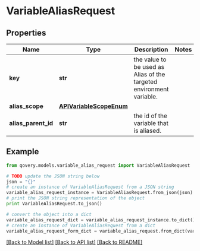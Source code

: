# VariableAliasRequest


## Properties

Name | Type | Description | Notes
------------ | ------------- | ------------- | -------------
**key** | **str** | the value to be used as Alias of the targeted environment variable. | 
**alias_scope** | [**APIVariableScopeEnum**](APIVariableScopeEnum.md) |  | 
**alias_parent_id** | **str** | the id of the variable that is aliased. | 

## Example

```python
from qovery.models.variable_alias_request import VariableAliasRequest

# TODO update the JSON string below
json = "{}"
# create an instance of VariableAliasRequest from a JSON string
variable_alias_request_instance = VariableAliasRequest.from_json(json)
# print the JSON string representation of the object
print VariableAliasRequest.to_json()

# convert the object into a dict
variable_alias_request_dict = variable_alias_request_instance.to_dict()
# create an instance of VariableAliasRequest from a dict
variable_alias_request_form_dict = variable_alias_request.from_dict(variable_alias_request_dict)
```
[[Back to Model list]](../README.md#documentation-for-models) [[Back to API list]](../README.md#documentation-for-api-endpoints) [[Back to README]](../README.md)


